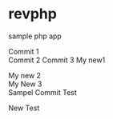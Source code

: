 revphp
======

sample php app

Commit 1  
Commit 2
Commit 3
My new1

My new 2  
My New 3  
Sampel Commit Test

New Test  
